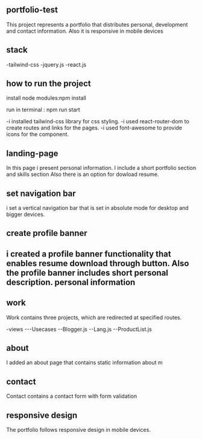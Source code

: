 portfolio-test
--------------
This project represents a  portfolio that
distributes personal, development and contact information.
Also it is responsive in mobile devices

stack
-----
-tailwind-css
-jquery.js
-react.js

how to run the project
----------------------

install node modules:npm install


run in terminal : npm run start

-i installed tailwind-css library for css styling.
-i used react-router-dom to create routes and links for the pages.
-i used font-awesome to provide icons for the component.


landing-page
------------
In this page i present personal information. 
I include a short portfolio section and skills section 
Also there is an option for dowload resume.

set navigation bar
------------------
i set a vertical navigation bar that is set in absolute mode for desktop and bigger devices.

create profile banner
---------------------
i created a profile banner functionality that enables resume download through button.
Also the profile banner includes short personal description. 
personal information
--------------------

work
-------
Work contains three projects, which are redirected at specified routes.

-views
    ---Usecases
        --Blogger.js
        --Lang.js
        --ProductList.js

about
------
I added an about page that contains static information about m

contact
-------
Contact contains a contact form with form validation

responsive design
-----------------
The portfolio follows responsive design in mobile devices.
